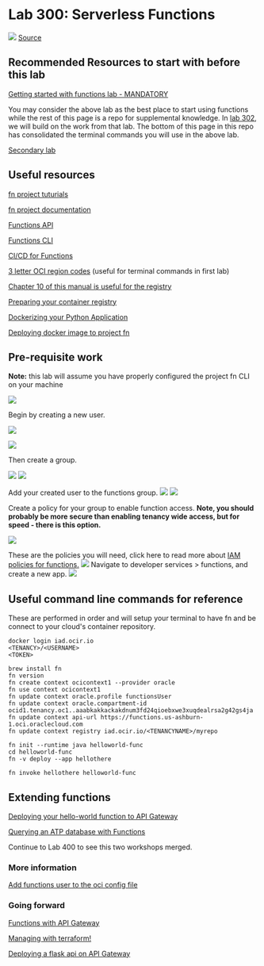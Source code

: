 # Lab 300: Serverless Functions


![](screenshots/Strip-Severless-650-finalenglishV2.jpg)
[Source](http://www.commitstrip.com/en/2017/04/26/servers-there-are-no-servers-here/)

## Recommended Resources to start with before this lab

[Getting started with functions lab - MANDATORY](https://www.oracle.com/webfolder/technetwork/tutorials/infographics/oci_faas_gettingstarted_quickview/functions_quickview_top/functions_quickview/index.html#localdevenv)

You may consider the above lab as the best place to start using functions while the rest of this page is a repo for supplemental knowledge. In [lab 302](https://github.com/GaryHostt/OCI_DevOps/blob/master/Lab302.md), we will build on the work from that lab. The bottom of this page in this repo has consolidated the terminal commands you will use in the above lab. 

[Secondary lab](https://www.oracle.com/webfolder/technetwork/tutorials/infographics/oci_faas_gettingstarted_quickview/functions_quickview_top/functions_quickview/index_text.html)

## Useful resources

[fn project tuturials](https://fnproject.io/tutorials/)

[fn project documentation](https://github.com/fnproject/docs)

[Functions API](https://docs.cloud.oracle.com/en-us/iaas/api/#/en/functions/20181201/)

[Functions CLI](https://docs.cloud.oracle.com/en-us/iaas/Content/Functions/Tasks/functionsusingwithfncli.htm)

[CI/CD for Functions](https://blogs.oracle.com/developers/cicd-automation-for-project-fn-with-oracle-faas-and-developer-cloud-service)

[3 letter OCI region codes](https://docs.cloud.oracle.com/en-us/iaas/Content/General/Concepts/regions.htm) (useful for terminal commands in first lab)

[Chapter 10 of this manual is useful for the registry](https://docs.cloud.oracle.com/en-us/iaas/pdf/ug/OCI_User_Guide.pdf)

[Preparing your container registry](https://docs.cloud.oracle.com/en-us/iaas/Content/Registry/Concepts/registryprerequisites.htm#regional-availability)

[Dockerizing your Python Application](https://runnable.com/docker/python/dockerize-your-python-application)

[Deploying docker image to project fn](https://fnproject.io/tutorials/ContainerAsFunction/)

## Pre-requisite work

**Note:** this lab will assume you have properly configured the project fn CLI on your machine

![](300screenshots/1.png)

Begin by creating a new user.

![](300screenshots/2.png)

![](300screenshots/3.png)

Then create a group. 

![](300screenshots/4.png)
![](300screenshots/6.png)

Add your created user to the functions group.
![](300screenshots/7.png)
![](300screenshots/5.png)

Create a policy for your group to enable function access. **Note, you should probably be more secure than enabling tenancy wide access, but for speed - there is this option.**

![](300screenshots/9.png)

These are the policies you will need, click here to read more about [IAM policies for functions.](https://docs.cloud.oracle.com/en-us/iaas/Content/Functions/Tasks/functionscreatingpolicies.htm#ocir-policy)
![](300screenshots/8a.png)
Navigate to developer services > functions, and create a new app. 
![](300screenshots/8.png)

## Useful command line commands for reference

These are performed in order and will setup your terminal to have fn and be connect to your cloud's container repository.
```
docker login iad.ocir.io
<TENANCY>/<USERNAME>
<TOKEN>

brew install fn
fn version
fn create context ocicontext1 --provider oracle
fn use context ocicontext1
fn update context oracle.profile functionsUser
fn update context oracle.compartment-id ocid1.tenancy.oc1..aaabkakkackakdnum3fd24qioebxwe3xuqdealrsa2g42gs4ja
fn update context api-url https://functions.us-ashburn-1.oci.oraclecloud.com
fn update context registry iad.ocir.io/<TENANCYNAME>/myrepo

fn init --runtime java helloworld-func
cd helloworld-func
fn -v deploy --app hellothere

fn invoke hellothere helloworld-func
```
## Extending functions

[Deploying your hello-world function to API Gateway](https://blogs.oracle.com/developers/creating-your-first-api-gateway-in-the-oracle-cloud)

[Querying an ATP database with Functions](https://blogs.oracle.com/developers/oracle-functions-connecting-to-an-atp-database-revisited)

Continue to Lab 400 to see this two workshops merged.

### More information

[Add functions user to the oci config file](https://docs.cloud.oracle.com/en-us/iaas/Content/Functions/Tasks/functionssetupapikey.htm)

### Going forward

[Functions with API Gateway](https://docs.cloud.oracle.com/en-us/iaas/Content/APIGateway/Tasks/apigatewayusingfunctionsbackend.htm)

[Managing with terraform!](https://blogs.oracle.com/cloud-infrastructure/using-terraform-to-manage-your-apis)

[Deploying a flask api on API Gateway](https://github.com/stretchcloud/OCI-APIGW-Demo-API)





